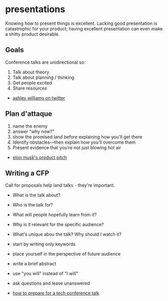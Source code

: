 # presentations
Knowing how to present things is excellent. Lacking good presentation is
catastrophic for your product; having excellent presentation can even make a
shitty product desirable.

## Goals
Conference talks are unidirectional so:
1. Talk about theory
2. Talk about planning / thinking
3. Get people excited
4. Share resources
- [ashley williams on twitter](https://twitter.com/ag_dubs/status/744617022248542209)

## Plan d'attaque
1. name the enemy
2. answer "why now?"
3. show the promised land before explaining how you'll get there
4. Identify obstacles—then explain how you’ll overcome them
5. Present evidence that you’re not just blowing hot air

- [elon musk's product pitch](https://medium.com/firm-narrative/want-a-better-pitch-watch-this-328b95c2fd0b)

## Writing a CFP
Call for proposals help land talks - they're important.
- What is the talk about?
- Who is the talk for?
- What will people hopefully learn from it?
- Why is it relevant for the specific audience?
- What's unique abou the talk? Why should I watch it?

- start by writing only keywords
- place yourself in the perspective of future audience
- write a brief abstract
- use "you will" instead of "I will"
- ask questions and leave unanswered

- [how to prepare for a tech conference talk](http://wunder.schoenaberselten.com/2016/02/16/how-to-prepare-and-write-a-tech-conference-talk/)
